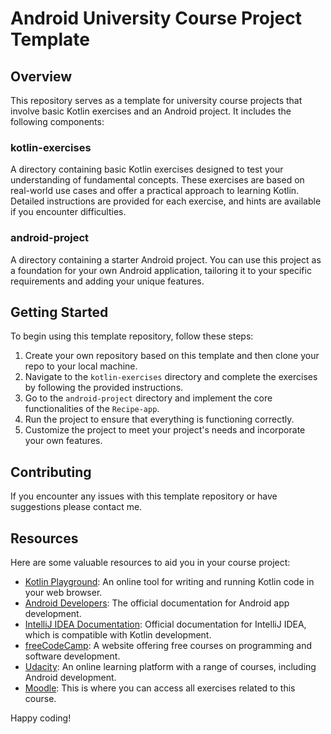 # Android University Course Project Template

## Overview
This repository serves as a template for university course projects that involve basic Kotlin exercises and an Android project. It includes the following components:

### kotlin-exercises
A directory containing basic Kotlin exercises designed to test your understanding of fundamental concepts. These exercises are based on real-world use cases and offer a practical approach to learning Kotlin. Detailed instructions are provided for each exercise, and hints are available if you encounter difficulties.

### android-project
A directory containing a starter Android project. You can use this project as a foundation for your own Android application, tailoring it to your specific requirements and adding your unique features.

## Getting Started
To begin using this template repository, follow these steps:

1. Create your own repository based on this template and then clone your repo to your local machine.
2. Navigate to the `kotlin-exercises` directory and complete the exercises by following the provided instructions.
3. Go to the `android-project` directory and implement the core functionalities of the `Recipe-app`.
4. Run the project to ensure that everything is functioning correctly.
5. Customize the project to meet your project's needs and incorporate your own features.

## Contributing
If you encounter any issues with this template repository or have suggestions please contact me.

## Resources
Here are some valuable resources to aid you in your course project:

- [Kotlin Playground](https://play.kotlinlang.org/): An online tool for writing and running Kotlin code in your web browser.
- [Android Developers](https://developer.android.com/): The official documentation for Android app development.
- [IntelliJ IDEA Documentation](https://www.jetbrains.com/idea/documentation/): Official documentation for IntelliJ IDEA, which is compatible with Kotlin development.
- [freeCodeCamp](https://www.freecodecamp.org/): A website offering free courses on programming and software development.
- [Udacity](https://www.udacity.com/): An online learning platform with a range of courses, including Android development.
- [Moodle](https://moodle.ms.sapientia.ro/course/view.php?id=119):  This is where you can access all exercises related to this course.

Happy coding!
